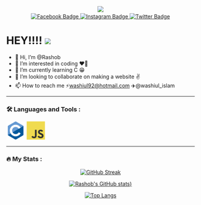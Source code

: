 
<div id="header" align="center">
  <img src="https://media.giphy.com/media/RbDKaczqWovIugyJmW/giphy.gif"/>
</div>
<div id="badges" align="center">
  <a href="https://www.facebook.com/UNIQUE.PRM">
    <img src="https://img.shields.io/badge/Facebook-blue?style=for-the-badge&logo=Facebook&logoColor=white" alt="Facebook Badge"/>
  </a>
  <a href="https://www.instagram.com/washiul_islam/">
    <img src="https://img.shields.io/badge/Instagram-red?style=for-the-badge&logo=Instagram&logoColor=white" alt="Instagram Badge"/>
  </a>
  <a href="https://twitter.com/islam_washiul">
    <img src="https://img.shields.io/badge/Twitter-blue?style=for-the-badge&logo=twitter&logoColor=white" alt="Twitter Badge"/>
  </a>
</div>


<h1>
  HEY!!!!
  <img src="https://media.giphy.com/media/xUPGGDNsLvqsBOhuU0/giphy.gif" width="100px"/>
</h1>


- 👋 Hi, I’m @Rashob
- 👀 I’m interested in coding ❤️🙌
- 🌱 I’m currently learning C	😁
- 💞️ I’m looking to collaborate on making a website ✌️
- 📫 How to reach me ⚡washiul92@hotmail.com ✈️@washiul_islam

---

### :hammer_and_wrench: Languages and Tools :
   <div>
     <img src="https://github.com/devicons/devicon/blob/master/icons/c/c-original.svg" title="Java" alt="C" width="50" height="50"/>
		  <img src="https://github.com/devicons/devicon/blob/master/icons/javascript/javascript-original.svg" title="JavaScript" alt="JavaScript" width="50" height="50"/>
</div>

---

### :fire: My Stats :
<div id="header" align="center">
	
[![GitHub Streak](https://github-readme-streak-stats.herokuapp.com?user=Rashob&theme=dracula&background=000000&border=00D5DD)](https://git.io/streak-stats)


[![Rashob's GitHub stats](https://github-readme-stats.vercel.app/api?username=Rashob&layout=compact&theme=radical))](https://github.com/Rashob/github-readme-stats)


[![Top Langs](https://github-readme-stats.vercel.app/api/top-langs/?username=Rashob&layout=compact&theme=vision-friendly-dark&title=blue)](https://github.com/Rashob/github-readme-stats)

</div>
<!---
Rashob/Rashob is a ✨ special ✨ repository because its `README.md` (this file) appears on your GitHub profile.
You can click the Preview link to take a look at your changes.
--->
